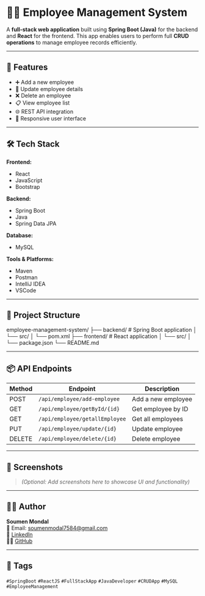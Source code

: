 # 👨‍💼 Employee Management System

A **full-stack web application** built using **Spring Boot (Java)** for the backend and **React** for the frontend. This app enables users to perform full **CRUD operations** to manage employee records efficiently.

---

## 🚀 Features

- ➕ Add a new employee  
- 🔄 Update employee details  
- ❌ Delete an employee  
- 📋 View employee list  
- 🌐 REST API integration  
- 📱 Responsive user interface

---

## 🛠️ Tech Stack

**Frontend:**  
- React  
- JavaScript  
- Bootstrap  

**Backend:**  
- Spring Boot  
- Java  
- Spring Data JPA  

**Database:**  
- MySQL  

**Tools & Platforms:**  
- Maven  
- Postman  
- IntelliJ IDEA  
- VSCode  

---

## 📁 Project Structure

employee-management-system/
├── backend/ # Spring Boot application
│ └── src/
│ └── pom.xml
├── frontend/ # React application
│ └── src/
│ └── package.json
└── README.md


---

## 📦 API Endpoints

| Method | Endpoint                         | Description          |
|--------|----------------------------------|----------------------|
| POST   | `/api/employee/add-employee`     | Add a new employee   |
| GET    | `/api/employee/getById/{id}`     | Get employee by ID   |
| GET    | `/api/employee/getallEmployee`   | Get all employees    |
| PUT    | `/api/employee/update/{id}`      | Update employee      |
| DELETE | `/api/employee/delete/{id}`      | Delete employee      |

---

## 📸 Screenshots

> *(Optional: Add screenshots here to showcase UI and functionality)*

---

## 🙋‍♂️ Author

**Soumen Mondal**  
📧 Email: [soumenmodal7584@gmail.com](mailto:soumenmodal7584@gmail.com)  
🔗 [LinkedIn](https://www.linkedin.com/in/soumen-mondal-99362b246/)  
👨‍💻 [GitHub](https://github.com/Soumen-JavaDev)

---

## 📌 Tags

`#SpringBoot` `#ReactJS` `#FullStackApp` `#JavaDeveloper` `#CRUDApp` `#MySQL` `#EmployeeManagement`

